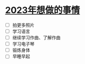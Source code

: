 # [2023年想做的事情](https://github.com/noteMay/Note/issues/2)

- [ ] 拍更多照片
- [ ] 学习语言
- [ ] 继续学习作曲、了解作曲
- [ ] 学习电子琴
- [ ] 锻炼身体
- [ ] 早睡早起